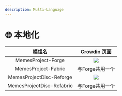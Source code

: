 ```yaml
---
description: Multi-Language
---
```


# 🌐 本地化



|            模组名            |                                                         Crowdin 页面                                                         |
| :-----------------------: | :------------------------------------------------------------------------------------------------------------------------: |
|     MemesProject-Forge    |     [![](https://badges.crowdin.net/msp-multi-language/localized.svg)](https://crowdin.com/project/msp-multi-language)     |
|    MemesProject-Fabric    |                                                         与Forge共用一个                                                         |
|  MemesProjectDisc-Reforge | [![](https://badges.crowdin.net/MsP-ReDisc\_Multi-Lang/localized.svg)](https://crowdin.com/project/MsP-ReDisc\_Multi-Lang) |
| MemesProjectDisc-Refabric |                                                         与Forge共用一个                                                         |
